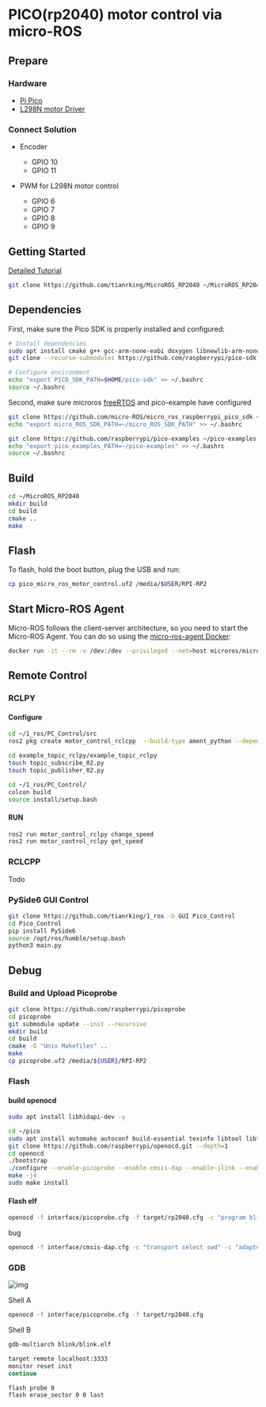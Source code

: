 # PICO(rp2040) motor control via micro-ROS

## Prepare

### Hardware

- [Pi Pico](https://www.raspberrypi.com/products/raspberry-pi-pico/)
- [L298N motor Driver](https://lastminuteengineers.com/l298n-dc-stepper-driver-arduino-tutorial/)

### Connect Solution

- Encoder

    - GPIO 10
    - GPIO 11

- PWM for L298N motor control
    
    - GPIO 6
    - GPIO 7
    - GPIO 8
    - GPIO 9

## Getting Started

[Detailed Tutorial](https://me.w0x7ce.eu/rp2040/micro-ROS-on-RP2040)

```bash
git clone https://github.com/tianrking/MicroROS_RP2040 ~/MicroROS_RP2040
```

## Dependencies

First, make sure the Pico SDK is properly installed and configured:

```bash
# Install dependencies
sudo apt install cmake g++ gcc-arm-none-eabi doxygen libnewlib-arm-none-eabi git python3
git clone --recurse-submodules https://github.com/raspberrypi/pico-sdk.git $HOME/pico-sdk

# Configure environment
echo "export PICO_SDK_PATH=$HOME/pico-sdk" >> ~/.bashrc
source ~/.bashrc

```

Second, make sure microros [freeRTOS](https://github.com/tianrking/RP2040_FreeRTOS) and pico-example have configured 

```bash
git clone https://github.com/micro-ROS/micro_ros_raspberrypi_pico_sdk ~/micro_ROS_SDK_PATH
echo "export micro_ROS_SDK_PATH=~/micro_ROS_SDK_PATH" >> ~/.bashrc

git clone https://github.com/raspberrypi/pico-examples ~/pico-examples
echo "export pico_examples_PATH=~/pico-examples" >> ~/.bashrc
source ~/.bashrc
```

## Build

```bash
cd ~/MicroROS_RP2040
mkdir build
cd build
cmake ..
make
```

## Flash 

To flash, hold the boot button, plug the USB and run:

```bash
cp pico_micro_ros_motor_control.uf2 /media/$USER/RPI-RP2
```

## Start Micro-ROS Agent

Micro-ROS follows the client-server architecture, so you need to start the Micro-ROS Agent.
You can do so using the [micro-ros-agent Docker](https://hub.docker.com/r/microros/micro-ros-agent):
```bash
docker run -it --rm -v /dev:/dev --privileged --net=host microros/micro-ros-agent:humble serial --dev /dev/ttyACM0 -b 115200
```

## Remote Control

### RCLPY

#### Configure

```bash
cd ~/1_ros/PC_Control/src
ros2 pkg create motor_control_rclcpp  --build-type ament_python --dependencies rclpy
```

```bash
cd example_topic_rclpy/example_topic_rclpy
touch topic_subscribe_02.py
touch topic_publisher_02.py
```

```bash
cd ~/1_ros/PC_Control/
colcon build
source install/setup.bash
```

#### RUN

```bash
ros2 run motor_control_rclpy change_speed
ros2 run motor_control_rclpy get_speed
```

### RCLCPP

Todo


### PySide6 GUI Control

```bash
git clone https://github.com/tianrking/1_ros -b GUI Pico_Control
cd Pico_Control
pip install PySide6
source /opt/ros/humble/setup.bash
python3 main.py
```

## Debug

### Build and Upload Picoprobe

```bash
git clone https://github.com/raspberrypi/picoprobe
cd picoprobe
git submodule update --init --recursive
mkdir build
cd build
cmake -G "Unix Makefiles" ..
make
cp picoprobe.uf2 /media/${USER}/RPI-RP2
```

### Flash 

#### build openocd

```bash
sudo apt install libhidapi-dev -y
```

```bash
cd ~/pico
sudo apt install automake autoconf build-essential texinfo libtool libftdi-dev libusb-1.0-0-dev
git clone https://github.com/raspberrypi/openocd.git --depth=1 
cd openocd
./bootstrap
./configure --enable-picoprobe --enable-cmsis-dap --enable-jlink --enable-stlink --enable-ti-icdi
make -j4
sudo make install
```

#### Flash elf

```bash
openocd -f interface/picoprobe.cfg -f target/rp2040.cfg -c "program blink/blink.elf  verify reset exit"
```

bug

```bash
openocd -f interface/cmsis-dap.cfg -c "transport select swd" -c "adapter_khz 500" -f target/rp2040.cfg -c "program blink/blink.elf  verify reset exit"
```

### GDB

![img](./pico-debug-1.png)

Shell A

```bash
openocd -f interface/picoprobe.cfg -f target/rp2040.cfg
```

Shell B

```bash
gdb-multiarch blink/blink.elf
```

```bash
target remote localhost:3333
monitor reset init
continue

flash probe 0
flash erase_sector 0 0 last
```
